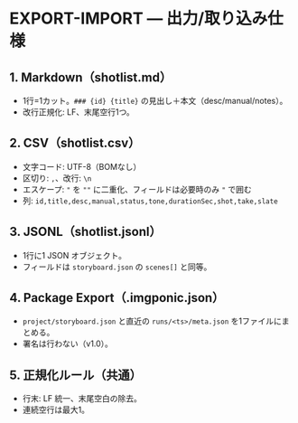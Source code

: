# EXPORT-IMPORT — 出力/取り込み仕様

## 1. Markdown（shotlist.md）
- 1行=1カット。`### {id} {title}` の見出し＋本文（desc/manual/notes）。
- 改行正規化: LF、末尾空行1つ。

## 2. CSV（shotlist.csv）
- 文字コード: UTF-8（BOMなし）
- 区切り: `,`、改行: `\n`
- エスケープ: `"` を `""` に二重化、フィールドは必要時のみ `"` で囲む
- 列: `id,title,desc,manual,status,tone,durationSec,shot,take,slate`

## 3. JSONL（shotlist.jsonl）
- 1行に1 JSON オブジェクト。
- フィールドは `storyboard.json` の `scenes[]` と同等。

## 4. Package Export（.imgponic.json）
- `project/storyboard.json` と直近の `runs/<ts>/meta.json` を1ファイルにまとめる。
- 署名は行わない（v1.0）。

## 5. 正規化ルール（共通）
- 行末: LF 統一、末尾空白の除去。
- 連続空行は最大1。
